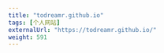 ```yaml
---
title: "todreamr.github.io"
tags: [个人网站]
externalUrl: "https://todreamr.github.io/"
weight: 591
---
```

